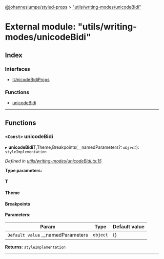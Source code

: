 [@johanneslumpe/styled-props](../README.md) > ["utils/writing-modes/unicodeBidi"](../modules/_utils_writing_modes_unicodebidi_.md)

# External module: "utils/writing-modes/unicodeBidi"

## Index

### Interfaces

* [IUnicodeBidiProps](../interfaces/_utils_writing_modes_unicodebidi_.iunicodebidiprops.md)

### Functions

* [unicodeBidi](_utils_writing_modes_unicodebidi_.md#unicodebidi)

---

## Functions

<a id="unicodebidi"></a>

### `<Const>` unicodeBidi

▸ **unicodeBidi**T,Theme,Breakpoints(__namedParameters?: *`object`*): `styleImplementation`

*Defined in [utils/writing-modes/unicodeBidi.ts:15](https://github.com/johanneslumpe/styled-props/blob/3abf398/src/utils/writing-modes/unicodeBidi.ts#L15)*

**Type parameters:**

#### T 
#### Theme 
#### Breakpoints 
**Parameters:**

| Param | Type | Default value |
| ------ | ------ | ------ |
| `Default value` __namedParameters | `object` |  {} |

**Returns:** `styleImplementation`

___


